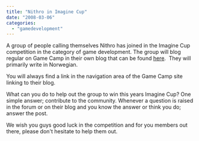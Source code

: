 ```yaml
---
title: "Nithro in Imagine Cup"
date: "2008-03-06"
categories: 
  - "gamedevelopment"
---
```


A group of people calling themselves Nithro has joined in the Imagine Cup competition in the category of game development. The group will blog regular on Game Camp in their own blog that can be found [here](http://gamecamp.no/blogs/Nithro/).  They will primarily write in Norwegian.

You will always find a link in the navigation area of the Game Camp site linking to their blog.

What can you do to help out the group to win this years Imagine Cup? One simple answer; contribute to the community. Whenever a question is raised in the forum or on their blog and you know the answer or think you do; answer the post.

We wish you guys good luck in the competition and for you members out there, please don't hesitate to help them out.
